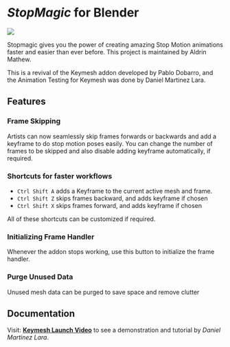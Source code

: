 # *StopMagic* for Blender

[![](https://img.shields.io/badge/DOWNLOAD-2D8CFF?style=for-the-badge&logoColor=white)](https://github.com/aldrinsartfactory/stopmagic/releases)

Stopmagic gives you the power of creating amazing Stop Motion animations faster and easier than ever before. This project is maintained by Aldrin Mathew.

This is a revival of the Keymesh addon developed by Pablo Dobarro, and the Animation Testing for Keymesh was done by Daniel Martinez Lara.

## Features

### Frame Skipping
Artists can now seamlessly skip frames forwards or backwards and add a keyframe to do stop motion poses easily. You can change the number of frames to be skipped and also disable adding keyframe automatically, if required.

### Shortcuts for faster workflows
- `Ctrl Shift A` adds a Keyframe to the current active mesh and frame.
- `Ctrl Shift Z` skips frames backward, and adds keyframe if chosen
- `Ctrl Shift X` skips frames forward, and adds keyframe if chosen

All of these shortcuts can be customized if required.

### Initializing Frame Handler
Whenever the addon stops working, use this button to initialize the frame handler.

### Purge Unused Data
Unused mesh data can be purged to save space and remove clutter

## Documentation

Visit: [**Keymesh Launch Video**](https://vimeo.com/506765863) to see a demonstration and tutorial by *Daniel Martinez Lara*.